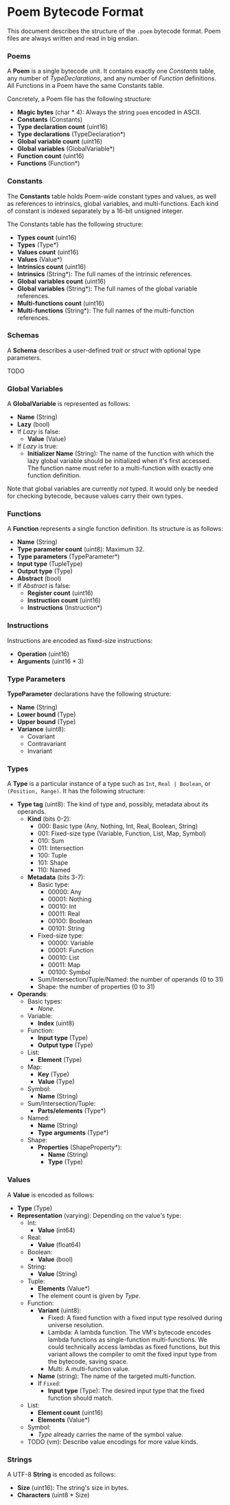 # Poem Bytecode Format

This document describes the structure of the `.poem` bytecode format. Poem files are always written and read in big endian.

### Poems

A **Poem** is a single bytecode unit. It contains exactly one *Constants* table, any number of *TypeDeclarations*, and any number of *Function* definitions. All Functions in a Poem have the same Constants table.

Concretely, a Poem file has the following structure:

  - **Magic bytes** (char * 4): Always the string `poem` encoded in ASCII.
  - **Constants** (Constants)
  - **Type declaration count** (uint16)
  - **Type declarations** (TypeDeclaration*)
  - **Global variable count** (uint16)
  - **Global variables** (GlobalVariable*)
  - **Function count** (uint16)
  - **Functions** (Function*)

### Constants

The **Constants** table holds Poem-wide constant types and values, as well as references to intrinsics, global variables, and multi-functions. Each kind of constant is indexed separately by a 16-bit unsigned integer.

The Constants table has the following structure:

  - **Types count** (uint16)
  - **Types** (Type*)
  - **Values count** (uint16)
  - **Values** (Value*)
  - **Intrinsics count** (uint16)
  - **Intrinsics** (String*): The full names of the intrinsic references.
  - **Global variables count** (uint16)
  - **Global variables** (String*): The full names of the global variable references.
  - **Multi-functions count** (uint16)
  - **Multi-functions** (String*): The full names of the multi-function references.

### Schemas

A **Schema** describes a user-defined *trait* or *struct* with optional type parameters.

TODO

### Global Variables

A **GlobalVariable** is represented as follows:

  - **Name** (String)
  - **Lazy** (bool)
  - If *Lazy* is false:
    - **Value** (Value)
  - If *Lazy* is true:
    - **Initializer Name** (String): The name of the function with which the lazy global variable should be initialized when it's first accessed. The function name must refer to a multi-function with exactly one function definition.

Note that global variables are currently *not* typed. It would only be needed for checking bytecode, because values carry their own types.

### Functions

A **Function** represents a single function definition. Its structure is as follows:

  - **Name** (String)
  - **Type parameter count** (uint8): Maximum 32.
  - **Type parameters** (TypeParameter*)
  - **Input type** (TupleType)
  - **Output type** (Type)
  - **Abstract** (bool)
  - If *Abstract* is false:
    - **Register count** (uint16)
    - **Instruction count** (uint16)
    - **Instructions** (Instruction*)

### Instructions

Instructions are encoded as fixed-size instructions:

  - **Operation** (uint16)
  - **Arguments** (uint16 * 3)

### Type Parameters

**TypeParameter** declarations have the following structure:

- **Name** (String)
- **Lower bound** (Type)
- **Upper bound** (Type)
- **Variance** (uint8):
  - Covariant
  - Contravariant
  - Invariant

### Types

A **Type** is a particular instance of a type such as `Int`, `Real | Boolean`, or `(Position, Range)`. It has the following structure:

  - **Type tag** (uint8): The kind of type and, possibly, metadata about its operands.
    - **Kind** (bits 0-2):
      - 000: Basic type (Any, Nothing, Int, Real, Boolean, String)
      - 001: Fixed-size type (Variable, Function, List, Map, Symbol)
      - 010: Sum
      - 011: Intersection
      - 100: Tuple
      - 101: Shape
      - 110: Named
    - **Metadata** (bits 3-7):
      - Basic type:
        - 00000: Any
        - 00001: Nothing
        - 00010: Int
        - 00011: Real
        - 00100: Boolean
        - 00101: String
      - Fixed-size type:
        - 00000: Variable
        - 00001: Function
        - 00010: List
        - 00011: Map
        - 00100: Symbol
      - Sum/Intersection/Tuple/Named: the number of operands (0 to 31)
      - Shape: the number of properties (0 to 31)
  - **Operands**:
    - Basic types:
      - *None.*
    - Variable:
      - **Index** (uint8)
    - Function:
      - **Input type** (Type)
      - **Output type** (Type)
    - List:
      - **Element** (Type)
    - Map:
      - **Key** (Type)
      - **Value** (Type)
    - Symbol:
      - **Name** (String)
    - Sum/Intersection/Tuple:
      - **Parts/elements** (Type*)
    - Named:
      - **Name** (String)
      - **Type arguments** (Type*)
    - Shape:
      - **Properties** (ShapeProperty*):
        - **Name** (String)
        - **Type** (Type)

### Values

A **Value** is encoded as follows:

  - **Type** (Type)
  - **Representation** (varying): Depending on the value's type:
    - Int:
      - **Value** (int64)
    - Real:
      - **Value** (float64)
    - Boolean:
      - **Value** (bool)
    - String:
      - **Value** (String)
    - Tuple:
      - **Elements** (Value*)
      - The element count is given by *Type*.
    - Function:
      - **Variant** (uint8):
        - Fixed: A fixed function with a fixed input type resolved during universe resolution.
        - Lambda: A lambda function. The VM's bytecode encodes lambda functions as single-function multi-functions. We could technically access lambdas as fixed functions, but this variant allows the compiler to omit the fixed input type from the bytecode, saving space.
        - Multi: A multi-function value.
      - **Name** (string): The name of the targeted multi-function.
      - If `Fixed`:
        - **Input type** (Type): The desired input type that the fixed function should match.
    - List:
      - **Element count** (uint16) 
      - **Elements** (Value*)
    - Symbol:
      - *Type* already carries the name of the symbol value.
    - TODO (vm): Describe value encodings for more value kinds.

### Strings

A UTF-8 **String** is encoded as follows:

  - **Size** (uint16): The string's size in bytes.
  - **Characters** (uint8 * Size)
